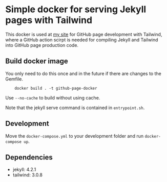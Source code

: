 # Simple docker for serving Jekyll pages with Tailwind

This docker is used at [my site](https://github.com/KevHH/personal-page) for GitHub page development with Tailwind, where a GitHub action scirpt is needed for compiling Jekyll and Tailwind into GitHub page production code.

## Build docker image
You only need to do this once and in the future if there are changes to the Gemfile.

```
    docker build . -t github-page-docker
```

Use `--no-cache` to build without using cache.

Note that the jekyll serve command is contained in `entrypoint.sh`.

## Development
Move the `docker-compose.yml` to your development folder and run `docker-compose up`.

## Dependencies
- jekyll: 4.2.1
- tailwind: 3.0.8